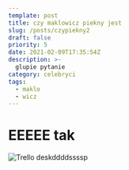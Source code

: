 ```yaml
---
template: post
title: czy maklowicz piekny jest
slug: /posts/czypiekny2
draft: false
priority: 5
date: 2021-02-09T17:35:54Z
description: >-
  glupie pytanie
category: celebryci
tags:
  - maklo
  - wicz
---
```


# EEEEE tak
![Trello deskddddssssp](/media/lobrozki/robert-maklowicz_l.jpg 'Trello desktop')



